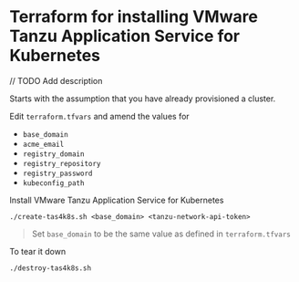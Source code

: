 # Terraform for installing VMware Tanzu Application Service for Kubernetes

// TODO Add description

Starts with the assumption that you have already provisioned a cluster.

Edit `terraform.tfvars` and amend the values for

* `base_domain`
* `acme_email`
* `registry_domain`
* `registry_repository`
* `registry_password`
* `kubeconfig_path`

Install VMware Tanzu Application Service for Kubernetes

```
./create-tas4k8s.sh <base_domain> <tanzu-network-api-token>
```
> Set `base_domain` to be the same value as defined in `terraform.tfvars`

To tear it down

```
./destroy-tas4k8s.sh
```
